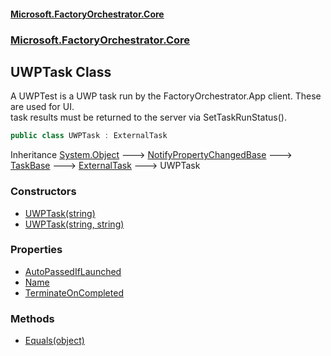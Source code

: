 #### [Microsoft.FactoryOrchestrator.Core](./Microsoft-FactoryOrchestrator-Core.md 'Microsoft.FactoryOrchestrator.Core')
### [Microsoft.FactoryOrchestrator.Core](./Microsoft-FactoryOrchestrator-Core.md 'Microsoft.FactoryOrchestrator.Core')
## UWPTask Class
A UWPTest is a UWP task run by the FactoryOrchestrator.App client. These are used for UI.  
task results must be returned to the server via SetTaskRunStatus().  
```csharp
public class UWPTask : ExternalTask
```
Inheritance [System.Object](https://docs.microsoft.com/en-us/dotnet/api/System.Object 'System.Object') &#129106; [NotifyPropertyChangedBase](./Microsoft-FactoryOrchestrator-Core-NotifyPropertyChangedBase.md 'Microsoft.FactoryOrchestrator.Core.NotifyPropertyChangedBase') &#129106; [TaskBase](./Microsoft-FactoryOrchestrator-Core-TaskBase.md 'Microsoft.FactoryOrchestrator.Core.TaskBase') &#129106; [ExternalTask](./Microsoft-FactoryOrchestrator-Core-ExternalTask.md 'Microsoft.FactoryOrchestrator.Core.ExternalTask') &#129106; UWPTask  
### Constructors
- [UWPTask(string)](./Microsoft-FactoryOrchestrator-Core-UWPTask-UWPTask(string).md 'Microsoft.FactoryOrchestrator.Core.UWPTask.UWPTask(string)')
- [UWPTask(string, string)](./Microsoft-FactoryOrchestrator-Core-UWPTask-UWPTask(string_string).md 'Microsoft.FactoryOrchestrator.Core.UWPTask.UWPTask(string, string)')
### Properties
- [AutoPassedIfLaunched](./Microsoft-FactoryOrchestrator-Core-UWPTask-AutoPassedIfLaunched.md 'Microsoft.FactoryOrchestrator.Core.UWPTask.AutoPassedIfLaunched')
- [Name](./Microsoft-FactoryOrchestrator-Core-UWPTask-Name.md 'Microsoft.FactoryOrchestrator.Core.UWPTask.Name')
- [TerminateOnCompleted](./Microsoft-FactoryOrchestrator-Core-UWPTask-TerminateOnCompleted.md 'Microsoft.FactoryOrchestrator.Core.UWPTask.TerminateOnCompleted')
### Methods
- [Equals(object)](./Microsoft-FactoryOrchestrator-Core-UWPTask-Equals(object).md 'Microsoft.FactoryOrchestrator.Core.UWPTask.Equals(object)')
